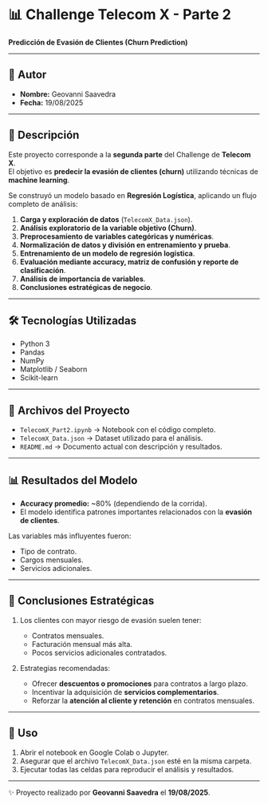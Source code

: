 # 📊 Challenge Telecom X - Parte 2  
**Predicción de Evasión de Clientes (Churn Prediction)**  

---

## 👤 Autor  
- **Nombre:** Geovanni Saavedra  
- **Fecha:** 19/08/2025  

---

## 📌 Descripción  
Este proyecto corresponde a la **segunda parte** del Challenge de **Telecom X**.  
El objetivo es **predecir la evasión de clientes (churn)** utilizando técnicas de **machine learning**.  

Se construyó un modelo basado en **Regresión Logística**, aplicando un flujo completo de análisis:  

1. **Carga y exploración de datos** (`TelecomX_Data.json`).  
2. **Análisis exploratorio de la variable objetivo (Churn)**.  
3. **Preprocesamiento de variables categóricas y numéricas**.  
4. **Normalización de datos y división en entrenamiento y prueba**.  
5. **Entrenamiento de un modelo de regresión logística**.  
6. **Evaluación mediante accuracy, matriz de confusión y reporte de clasificación**.  
7. **Análisis de importancia de variables**.  
8. **Conclusiones estratégicas de negocio**.  

---

## 🛠️ Tecnologías Utilizadas  
- Python 3  
- Pandas  
- NumPy  
- Matplotlib / Seaborn  
- Scikit-learn  

---

## 📂 Archivos del Proyecto  
- `TelecomX_Part2.ipynb` → Notebook con el código completo.  
- `TelecomX_Data.json` → Dataset utilizado para el análisis.  
- `README.md` → Documento actual con descripción y resultados.  

---

## 📊 Resultados del Modelo  
- **Accuracy promedio:** ~80% (dependiendo de la corrida).  
- El modelo identifica patrones importantes relacionados con la **evasión de clientes**.  

Las variables más influyentes fueron:  
- Tipo de contrato.  
- Cargos mensuales.  
- Servicios adicionales.  

---

## 🚀 Conclusiones Estratégicas  
1. Los clientes con mayor riesgo de evasión suelen tener:  
   - Contratos mensuales.  
   - Facturación mensual más alta.  
   - Pocos servicios adicionales contratados.  

2. Estrategias recomendadas:  
   - Ofrecer **descuentos o promociones** para contratos a largo plazo.  
   - Incentivar la adquisición de **servicios complementarios**.  
   - Reforzar la **atención al cliente y retención** en contratos mensuales.  

---

## 📎 Uso  
1. Abrir el notebook en Google Colab o Jupyter.  
2. Asegurar que el archivo `TelecomX_Data.json` esté en la misma carpeta.  
3. Ejecutar todas las celdas para reproducir el análisis y resultados.  

---

✨ Proyecto realizado por **Geovanni Saavedra** el **19/08/2025**.  
